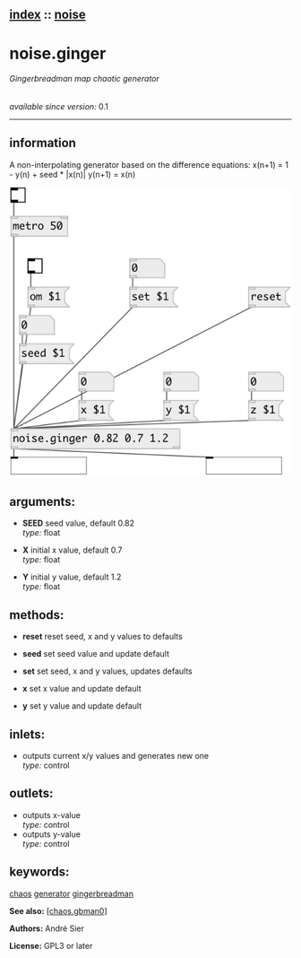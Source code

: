[index](index.html) :: [noise](category_noise.html)
---

# noise.ginger

###### Gingerbreadman map chaotic generator

*available since version:* 0.1

---


## information
A non-interpolating generator based on the difference equations: x(n+1) = 1 - y(n) + seed * |x(n)| y(n+1) = x(n)


[![example](../examples/img/noise.ginger.jpg)](../examples/pd/noise.ginger.pd)



## arguments:

* **SEED**
seed value, default 0.82<br>
_type:_ float<br>

* **X**
initial x value, default 0.7<br>
_type:_ float<br>

* **Y**
initial y value, default 1.2<br>
_type:_ float<br>



## methods:

* **reset**
reset seed, x and y values to defaults<br>

* **seed**
set seed value and update default<br>

* **set**
set seed, x and y values, updates defaults<br>

* **x**
set x value and update default<br>

* **y**
set y value and update default<br>






## inlets:

* outputs current x/y values and generates new one<br>
_type:_ control



## outlets:

* outputs x-value<br>
_type:_ control
* outputs y-value<br>
_type:_ control



## keywords:

[chaos](keywords/chaos.html)
[generator](keywords/generator.html)
[gingerbreadman](keywords/gingerbreadman.html)



**See also:**
[\[chaos.gbman0\]](chaos.gbman0.html)




**Authors:** André Sier




**License:** GPL3 or later





